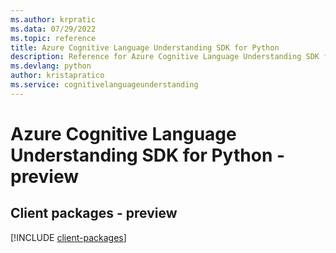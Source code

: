 ```yaml
---
ms.author: krpratic
ms.data: 07/29/2022
ms.topic: reference
title: Azure Cognitive Language Understanding SDK for Python
description: Reference for Azure Cognitive Language Understanding SDK for Python
ms.devlang: python
author: kristapratico
ms.service: cognitivelanguageunderstanding
---
```

# Azure Cognitive Language Understanding SDK for Python - preview

## Client packages - preview
[!INCLUDE [client-packages](cognitive-language-understanding-client-index.md)]